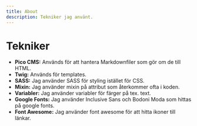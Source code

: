 ```yaml
---
title: About
description: Tekniker jag använt.
---
```


Tekniker
==========================

<div class="wavy-line"></div>

- **Pico CMS:** Används för att hantera Markdownfiler som gör om de till HTML.
- **Twig:** Används för templates.
- **SASS:** Jag använder SASS för styling istället för CSS.
- **Mixin:** Jag använder mixin på attribut som återkommer ofta i koden.
- **Variabler:** Jag använder variabler för färger på tex. text.
- **Google Fonts:** Jag använder Inclusive Sans och Bodoni Moda som hittas på google fonts.
- **Font Awesome:** Jag använder font awesome för att hitta ikoner till länkar.

